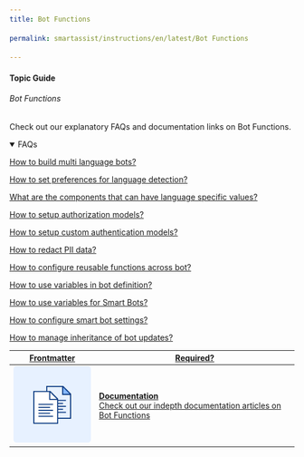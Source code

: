 ```yaml
---
title: Bot Functions

permalink: smartassist/instructions/en/latest/Bot Functions

---
```

#### Topic Guide
###### Bot Functions

  Check out our explanatory FAQs and documentation links on Bot Functions.


<details open>
  <summary>FAQs
  </summary>

  <a class="doc-link" target="_blank" href="https://developer.kore.ai/docs/bots/advanced-topics/multi-lingual/building-multi-language-bots/">
 
  How to build multi language bots?

</a>

<a class="doc-link" target="_blank" href="https://developer.kore.ai/docs/bots/advanced-topics/multi-lingual/building-multi-language-bots/#Language_Detection_and_Selection">
 
  How to set preferences for language detection?

</a>
  
<a class="doc-link" target="_blank" href="https://developer.kore.ai/docs/bots/advanced-topics/multi-lingual/building-multi-language-bots/#Translatable_Components">
 
  What are the components that can have language specific values?

</a>

<a class="doc-link" target="_blank" href="https://developer.kore.ai/docs/bots/advanced-topics/authorization/bot-authentication/">
 
  How to setup authorization models?

</a>


<a class="doc-link" target="_blank" href="https://developer.kore.ai/docs/bots/bot-builder-tool/dialog-task/implementing-custom-authentication/">

  How to setup custom authentication models?

</a>
  
<a class="doc-link" target="_blank" href="https://developer.kore.ai/docs/bots/bot-settings/pii-data-masking/">

  How to redact PII data?

</a>

  <a class="doc-link" target="_blank" href="https://developer.kore.ai/docs/bots/bot-settings/bot-functions/reusing-bot-functions-custom-script-file/">

  How to configure reusable functions across bot?

</a>
  <a class="doc-link" target="_blank" href="https://developer.kore.ai/docs/bots/bot-settings/bot-management/using-bot-variables/">

  How to use variables in bot definition?

</a>
  <a class="doc-link" target="_blank" href="https://developer.kore.ai/docs/bots/advanced-topics/smart-bot/defining-a-smart-bot/#Smart_Bot_Settings">

  How to use variables for Smart Bots?

</a>
  <a class="doc-link" target="_blank" href="https://developer.kore.ai/docs/bots/advanced-topics/smart-bot/defining-a-smart-bot/#Smart_Bot_Settings">

  How to configure smart bot settings?

</a>
  <a class="doc-link" target="_blank" href="https://developer.kore.ai/docs/bots/advanced-topics/smart-bot/defining-a-smart-bot/#inheritance">

  How to manage inheritance of bot updates?

</a>
</details>


<a class="doc-link" target="_blank" href="https://developer.kore.ai/docs/bots/bot-settings/bot-functions/reusing-bot-functions-custom-script-file/">
 

| Frontmatter | Required? |
|-------------|-------------|
| ![alt text](images/docIcon.svg "Title") | **Documentation**  <br /> Check out our indepth documentation articles on Bot Functions | 


</a>
